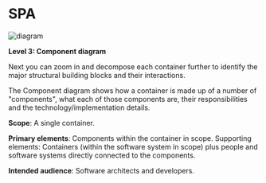 # SPA

![diagram](https://www.plantuml.com/plantuml/svg/0/fLHDRnCn4Br7odyOSagbqbmuSMgQVb0fXQXVY5CqyKvIWzVUZkr0Y_fZ40V4WIE_87-CyIQxtP00KaaEiP_7xptFJ6RV1-GGSmFzqMc_A8nM6BIpxTOpRPM96S5D28L_sUinVjoRwN0J9z4JAsS3sR2dNDx3Z3NQkOb5x0rUF1yPjE7gRDWp6CW7WSO3bnVEflX2jDgjTclOV_VcwdByzlJorNXuT7Bq-h2xa_1sQo3Cg2rn5mkz2nqn1Wrd7O6E7LjI1DDebK1eT8OPUSWSN3BQ2x8PCQ3pe8mMLVAxKB1umSp93n1WbckhVU0LWhAQBxuB1G7JRTHUBxujVfBVw-mqBMKJaJ_4W1FqbAmSe5KktH87edTE1fUMqc6VSxmdYw3jrCbwIPcYeu-BBwoT65EEMVod5LD6yYBKig6WIksBEnye7nzz2jr9qgeq4_-8EDU1u3OIE2XmXhcyLkoWhsd1qtk4AUdWVgFBiH2TpebpCqDm9hjcRX6CKvBP--JwguC4UfzCeoWnWalKF9SyoQhAhk-igjX8slZ0HPiXttLzWQ9meMqI7E6CrWgx0v_RBP1FtIrTusRQofLX-jruiTyeurJCOWxbDR0El4wlnMHgdNX6N6QQZuco2QeFPIOg46eqQPvT3wIkFa1w4JjZY3UJl-O4LlJIeHKHP8rkb0PijEEcEopOpP47AFKJnUIjluIWnb8NNTFYXuh6FTLcgLCcKZLfvnLjQVglJZdT8kJHOv1edgzGQC1FjBWKq9lz-4zhKWD9OPJTghOfU-NsFueAgcIe_m5LHPTjdmp81AZQTZc_hdpTV-biM-Tj3TniWgrXMolm9-N7XAn5j5iFJLqvgKRDXYSvMysDRKVbUAn97x_xCf7BmVyB)

**Level 3: Component diagram**

Next you can zoom in and decompose each container further to identify the major structural building blocks and their interactions.

The Component diagram shows how a container is made up of a number of "components", what each of those components are, their responsibilities and the technology/implementation details.

**Scope**: A single container.

**Primary elements**: Components within the container in scope.
Supporting elements: Containers (within the software system in scope) plus people and software systems directly connected to the components.

**Intended audience**: Software architects and developers.